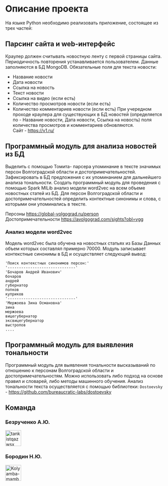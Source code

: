# Описание проекта
На языке Python необходимо реализовать приложение, состоящее из трех частей:
## Парсинг сайта и web-интерфейс
Краулер должен считывать новостную ленту с первой страницы сайта. Периодичность повторения устанавливается пользователем. Данные заполняются в БД MongoDB. Обязательные поля для текста новости:
* Название новости
* Дата новости
* Ссылка на новость
* Текст новости
* Ссылка на видео (если есть)
* Количество просмотров новости (если есть)
* Количество комментариев новости (если есть)
При учередном проходе краулера для существующих в БД новостей (определяется по - Название новости, Дата новости, Ссылка на новость) поля количества просмотров и комментариев обновляются. \
Сайт - https://v1.ru/
## Программный модуль для анализа новостей из БД
Выделить с помощью Томита- парсера упоминание в тексте значимых персон Волгоградской области и достопримечательностей. Зафиксировать в БД предложения с их упоминанием для дальнейшего анализа тональности. Создать программный модуль для проведения с помощью Spark MlLib анализ модели word2vec на всем объеме новостных статей из БД. Для персон Волгоградской области и достопримечательностей определить контектные синонимы и слова, с которыми они упоминались в тексте.

Персоны https://global-volgograd.ru/person \
Достопримечательности https://avolgograd.com/sights?obl=vgg

### Анализ модели word2vec
Модель word2vec была обучена на новостных статьях из Базы Данных объем которых составлял примерно 70000. 
Модуль записывает контекстные синонимы в БД и осуществляет следующий вывод: 
```
'Поиск контекстных синонимов персон:'
'------------------------------'
'Бочаров Андрей Иванович'
бочаров
андрей
губернатор
попков
куприков
'------------------------------'
'Мержоева Зина Османовна'
зина
мержоева
вицегубернатор
эксвицегубернатор
выстропов
....
```
## Программный модуль для выявления тональности
Программный модуль для выявления тональности высказываний по отношению к персонам Волгоградской области и достопримечательностям. 
Можно использовать либо подход на основе правил и словарей, либо методы машинного обучения.
Анализ тональности текста осуществляется с помощью библиотеки: `Dostoevsky` - https://github.com/bureaucratic-labs/dostoevsky

## Команда
### Безрученко А.Ю.
<a href="https://github.com/tankistqazwsx"><img src="https://avatars0.githubusercontent.com/u/10173245?s=460&v=4" alt="tankistqazwsx" width="50" height="50"> </a>
### Бородин Н.Ю.
<a href="https://github.com/Kolyamba-mamba"><img src="https://avatars0.githubusercontent.com/u/36818700?s=460&v=4" alt="Kolyamba-mamba" width="50" height="50"> </a>
